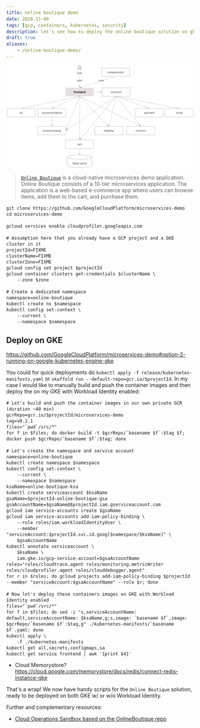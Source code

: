```yaml
---
title: online boutique demo
date: 2020-11-08
tags: [gcp, containers, kubernetes, security]
description: let's see how to deploy the online boutique solution on gke, w/ or w/o workload identity
draft: true
aliases:
    - /online-boutique-demo/
---
```

[![](https://github.com/GoogleCloudPlatform/microservices-demo/raw/master/docs/img/architecture-diagram.png)](https://github.com/GoogleCloudPlatform/microservices-demo/raw/master/docs/img/architecture-diagram.png)

> [`Online Boutique`](https://github.com/GoogleCloudPlatform/microservices-demo) is a cloud-native microservices demo application. Online Boutique consists of a 10-tier microservices application. The application is a web-based e-commerce app where users can browse items, add them to the cart, and purchase them.

```
git clone https://github.com/GoogleCloudPlatform/microservices-demo
cd microservices-demo

gcloud services enable cloudprofiler.googleapis.com

# Assumption here that you already have a GCP project and a GKE cluster in it
projectId=FIXME
clusterName=FIXME
clusterZone=FIXME
gcloud config set project $projectId
gcloud container clusters get-credentials $clusterName \
    --zone $zone

# Create a dedicated namespace
namespace=online-boutique
kubectl create ns $namespace
kubectl config set-context \
    --current \
    --namespace $namespace
```

## Deploy on GKE

https://github.com/GoogleCloudPlatform/microservices-demo#option-2-running-on-google-kubernetes-engine-gke

You could for quick deployments do `kubectl apply -f release/kubernetes-manifests.yaml` or `skaffold run --default-repo=gcr.io/$projectId`. In my case I would like to manually build and push the container images and then deploy the on my GKE with Workload Identity enabled:
```
# Let's build and push the container images in our own private GCR (duration ~40 min)
gcrRepo=gcr.io/$projectId/microservices-demo
tag=v0.2.1
files="`pwd`/src/*"
for f in $files; do docker build -t $gcrRepo/`basename $f`:$tag $f; docker push $gcrRepo/`basename $f`:$tag; done

# Let's create the namespace and service account
namespace=online-boutique
kubectl create namespace $namespace
kubectl config set-context \
    --current \
    --namespace $namespace
ksaName=online-boutique-ksa
kubectl create serviceaccount $ksaName
gsaName=$projectId-online-boutique-gsa
gsaAccountName=$gsaName@$projectId.iam.gserviceaccount.com
gcloud iam service-accounts create $gsaName
gcloud iam service-accounts add-iam-policy-binding \
    --role roles/iam.workloadIdentityUser \
    --member "serviceAccount:$projectId.svc.id.goog[$namespace/$ksaName]" \
    $gsaAccountName
kubectl annotate serviceaccount \
    $ksaName \
    iam.gke.io/gcp-service-account=$gsaAccountName
roles="roles/cloudtrace.agent roles/monitoring.metricWriter roles/cloudprofiler.agent roles/clouddebugger.agent"
for r in $roles; do gcloud projects add-iam-policy-binding $projectId --member "serviceAccount:$gsaAccountName" --role $r; done

# Now let's deploy these containers images on GKE with Workload Identity enabled
files="`pwd`/src/*"
for f in $files; do sed -i "s,serviceAccountName: default,serviceAccountName: $ksaName,g;s,image: `basename $f`,image: $gcrRepo/`basename $f`:$tag,g" ./kubernetes-manifests/`basename $f`.yaml; done
kubectl apply \
    -f ./kubernetes-manifests
kubectl get all,secrets,configmaps,sa
kubectl get service frontend | awk '{print $4}'
```

+ Cloud Memorystore? https://cloud.google.com/memorystore/docs/redis/connect-redis-instance-gke

That's a wrap! We now have handy scripts for the `Online Boutique` solution, ready to be deployed on both GKE w/ or w/o Workload Identity.

Further and complementary resources:
- [Cloud Operations Sandbox based on the OnlineBoutique repo](https://github.com/GoogleCloudPlatform/cloud-ops-sandbox)